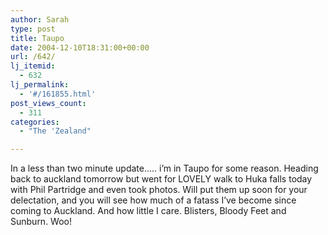 ```yaml
---
author: Sarah
type: post
title: Taupo
date: 2004-12-10T18:31:00+00:00
url: /642/
lj_itemid:
  - 632
lj_permalink:
  - '#/161855.html'
post_views_count:
  - 311
categories:
  - "The 'Zealand"

---
```

In a less than two minute update&#8230;.. i&#8217;m in Taupo for some reason. Heading back to auckland tomorrow but went for LOVELY walk to Huka falls today with Phil Partridge and even took photos. Will put them up soon for your delectation, and you will see how much of a fatass I&#8217;ve become since coming to Auckland. And how little I care. Blisters, Bloody Feet and Sunburn. Woo!